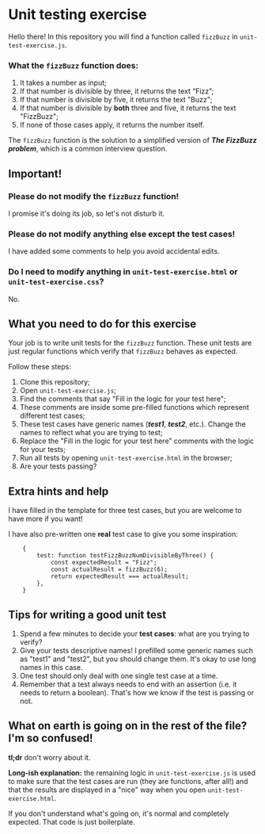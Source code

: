 # Unit testing exercise

Hello there!
In this repository you will find a function called `fizzBuzz` in `unit-test-exercise.js`.

### What the `fizzBuzz` function does:

1. It takes a number as input;
2. If that number is divisible by three, it returns the text “Fizz”;
3. If that number is divisible by five, it returns the text "Buzz";
4. If that number is divisible by **both** three and five, it returns the text "FizzBuzz";
5. If none of those cases apply, it returns the number itself.

The `fizzBuzz` function is the solution to a simplified version of **_The FizzBuzz problem_**, which is a common interview question.

## Important!

### Please do not modify the `fizzBuzz` function!

I promise it's doing its job, so let's not disturb it.

### Please do not modify anything else except the test cases!

I have added some comments to help you avoid accidental edits.

### Do I need to modify anything in `unit-test-exercise.html` or `unit-test-exercise.css`?

No.

## What you need to do for this exercise

Your job is to write unit tests for the `fizzBuzz` function.
These unit tests are just regular functions which verify that `fizzBuzz` behaves as expected.

Follow these steps:

1. Clone this repository;
2. Open `unit-test-exercise.js`;
3. Find the comments that say "Fill in the logic for your test here";
4. These comments are inside some pre-filled functions which represent different test cases;
5. These test cases have generic names (**_test1_**, **_test2_**, etc.). Change the names to reflect what you are trying to test;
6. Replace the "Fill in the logic for your test here" comments with the logic for your tests;
7. Run all tests by opening `unit-test-exercise.html` in the browser;
8. Are your tests passing?

## Extra hints and help

I have filled in the template for three test cases, but you are welcome to have more if you want!

I have also pre-written one **real** test case to give you some inspiration:

```
    {
        test: function testFizzBuzzNumDivisibleByThree() {
            const expectedResult = "Fizz";
            const actualResult = fizzBuzz(6);
            return expectedResult === actualResult;
        },
    }
```

## Tips for writing a good unit test

1. Spend a few minutes to decide your **test cases**: what are you trying to verify?
2. Give your tests descriptive names! I prefilled some generic names such as "test1" and "test2", but you should change them. It's okay to use long names in this case.
3. One test should only deal with one single test case at a time.
4. Remember that a test always needs to end with an assertion (i.e. it needs to return a boolean). That's how we know if the test is passing or not.

## What on earth is going on in the rest of the file? I'm so confused!

**tl;dr** don't worry about it.

**Long-ish explanation:** the remaining logic in `unit-test-exercise.js` is used to make sure that the test cases are run (they are functions, after all!) and that the results are displayed in a "nice" way when you open `unit-test-exercise.html`.

If you don't understand what's going on, it's normal and completely expected. That code is just boilerplate.
